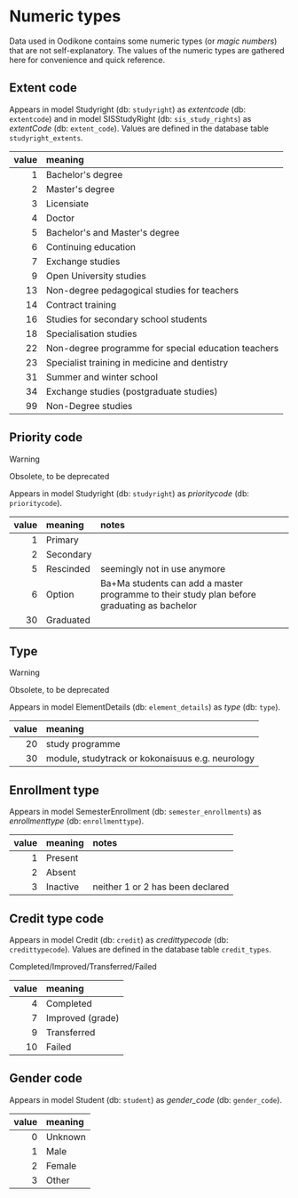 # Numeric types

Data used in Oodikone contains some numeric types (or _magic numbers_) that are not self-explanatory. The values of the numeric types are gathered here for convenience and quick reference.

## Extent code

Appears in model Studyright (db: `studyright`) as _extentcode_ (db: `extentcode`) and in model SISStudyRight (db: `sis_study_rights`) as _extentCode_ (db: `extent_code`). Values are defined in the database table `studyright_extents`.

| value | meaning                                             |
| ----: | :-------------------------------------------------- |
|     1 | Bachelor's degree                                   |
|     2 | Master's degree                                     |
|     3 | Licensiate                                          |
|     4 | Doctor                                              |
|     5 | Bachelor's and Master's degree                      |
|     6 | Continuing education                                |
|     7 | Exchange studies                                    |
|     9 | Open University studies                             |
|    13 | Non-degree pedagogical studies for teachers         |
|    14 | Contract training                                   |
|    16 | Studies for secondary school students               |
|    18 | Specialisation studies                              |
|    22 | Non-degree programme for special education teachers |
|    23 | Specialist training in medicine and dentistry       |
|    31 | Summer and winter school                            |
|    34 | Exchange studies (postgraduate studies)             |
|    99 | Non-Degree studies                                  |

## Priority code

> [!WARNING]  
> Obsolete, to be deprecated

Appears in model Studyright (db: `studyright`) as _prioritycode_ (db: `prioritycode`).

| value | meaning   | notes                                                                                       |
| ----: | :-------- | :------------------------------------------------------------------------------------------ |
|     1 | Primary   |                                                                                             |
|     2 | Secondary |                                                                                             |
|     5 | Rescinded | seemingly not in use anymore                                                                |
|     6 | Option    | Ba+Ma students can add a master programme to their study plan before graduating as bachelor |
|    30 | Graduated |                                                                                             |

## Type

> [!WARNING]  
> Obsolete, to be deprecated

Appears in model ElementDetails (db: `element_details`) as _type_ (db: `type`).

| value | meaning                                          |
| ----: | :----------------------------------------------- |
|    20 | study programme                                  |
|    30 | module, studytrack or kokonaisuus e.g. neurology |

## Enrollment type

Appears in model SemesterEnrollment (db: `semester_enrollments`) as _enrollmenttype_ (db: `enrollmenttype`).

| value | meaning  | notes                            |
| ----: | :------- | :------------------------------- |
|     1 | Present  |                                  |
|     2 | Absent   |                                  |
|     3 | Inactive | neither 1 or 2 has been declared |

## Credit type code

Appears in model Credit (db: `credit`) as _credittypecode_ (db: `credittypecode`). Values are defined in the database table `credit_types`.

Completed/Improved/Transferred/Failed

| value | meaning          |
| ----: | :--------------- |
|     4 | Completed        |
|     7 | Improved (grade) |
|     9 | Transferred      |
|    10 | Failed           |

## Gender code

Appears in model Student (db: `student`) as _gender_code_ (db: `gender_code`).

| value | meaning |
| ----: | :------ |
|     0 | Unknown |
|     1 | Male    |
|     2 | Female  |
|     3 | Other   |
